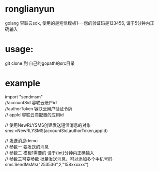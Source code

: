 # ronglianyun
golang 容联云sdk, 使用的是短信模板1---您的验证码是123456, 请于5分钟内正确输入

# usage:
   git clone 到 自己的gopath的src目录
   
# example
   import "sendmsm"  
   //accountSid 容联云账户id  
   //authorToken 容联云用户验证令牌  
   // appId 容联云商配置的应用id  

   // 使用NewRLYSMS创建发送短信消息的对象  
   sms:=NewRLYSMS(accountSid,authorToken,appId)  

   // 发送消息demo  
   // 参数一 要发送的消息  
   // 参数二 模板1需要的 请于{int}分钟内正确输入  
   // 参数三可变参数 批量发送消息，可以添加多个手机号码  
   sms.SendMsMs("253536",2,"158xxxxxx")   

